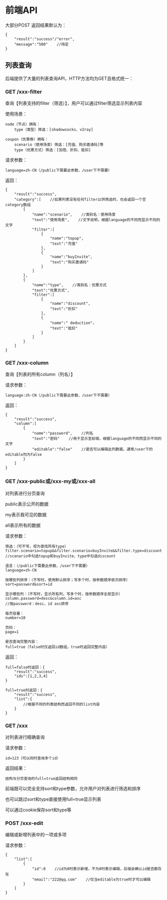 # 前端API

大部分POST 返回结果默认为：

```text
{
    "result":"success"/"error",
    "message":"500"    //待定
}
```



## 列表查询

后端提供了大量的列表查询API，HTTP方法均为GET且格式统一：

### GET /xxx-filter

查询【列表支持的filter（筛选）】，用户可以通过filter筛选显示列表内容

使用场景：

```text
node（节点）拥有：
    type（类型）筛选：[shadowsocks、v2ray]
    
coupon（优惠券）拥有：
    scenario（使用场景）筛选：[充值、购买邀请码]等
    type（优惠方式）筛选：[加倍、折扣、抵扣]
```

请求参数：

```text
language=zh-CN（/public下需要此参数，/user下不需要）
```

返回：

```text
{
    "result":"success",
    "category":[    //如果列表没有任何filter以供筛选时，也会返回一个空category数组
        {
            "name":"scenario",    //类别名：使用场景
            "text":"使用场景",    //文字说明，根据language的不同而显示不同的文字
            "filter":[
                {
                    "name":"topup",
                    "text":"充值"
                },
                {
                    "name":"buyInvite",
                    "text":"购买邀请码"
                }
            ]
        },
        {
            "name":"type",    //类别名：优惠方式
            "text":"优惠方式",
            "filter":[
                {
                    "name":"discount",
                    "text":"折扣"
                },
                {
                    "name":" deduction"，
                    "text":"抵扣"
                }
            ]
        }
    ]
}
```

### GET /xxx-column

查询【列表的所有column（列名）】

请求参数：

```text
language:zh-CN（/public下需要此参数，/user下不需要）
```

返回：

```text
{
    "result":"success",
    "column":[
        {
            "name":"password",    //列名
            "text":"密码"    //用于显示至前端，根据language的不同而显示不同的文字
            "editable":"false"    //是否可以编辑此列数据，通常/user下的editable均为false
        }
    ]
}
```

### GET /xxx-public或/xxx-my或/xxx-all

对列表进行分页查询

public表示公开的数据

my表示我可见的数据

all表示所有的数据

请求参数：

```text
筛选：（可不写，视为查找所有type）
filter.scenario=topup&&filter.scenario=buyInvite&&filter.type=discount
//scenario中勾选topup和buyInvite，type中勾选discount

语言：（/public下需要此参数，/user下不需要）
language=zh-CN

按哪些列排序：（不写时，使用默认排序；写多个时，按参数顺序依次排序）
sort=password&sort=id

显示哪些列：（不写时，显示所有列，写多个时，按参数顺序全部显示）
column.password=desc&column.id=asc
//按password：desc，id asc排序

每页容量：
number=10

页码：
page=1

是否查询完整内容：
full=true（false时仅返回id数组，true时返回完整内容）
```

返回：

```text
full=false时返回：{
    "result":"success",
    "ids":[1,2,3,4]
}

full=true时返回：{
    "result":"success",
    "list":{
        //根据不同的列表结构而返回不同的list内容
    }
}
```

### GET /xxx

对列表进行精确查询

请求参数：

```text
id=123（可以同时查询多个id）
```

返回结果：

```text
结构与分页查询的full=true返回结构相同
```

前端既可以完全支持sort和type参数，允许用户对列表进行筛选和排序

也可以跳过sort和type直接使用full=true显示列表

可以通过cookie保存sort和type等

### POST /xxx-edit

编辑或新增列表中的一项或多项

请求参数：

```text
{
    "list":[
        {
            "id":0    //id为0时表示新增，不为0时表示编辑，后端会确认id是否都存在
            "email":"222@qq.com"    //仅当editable为true时才可以编辑
        }
    ]
}
```


